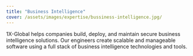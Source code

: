 ```yaml
---
title: "Business Intelligence"
cover: /assets/images/expertise/bussiness-intelligence.jpg/
---
```


1X-Global helps companies build, deploy, and maintain secure business intelligence solutions. Our engineers create scalable and manageable software using a full stack of business intelligence technologies and tools.
